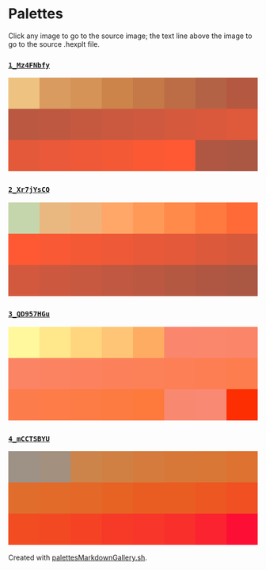 # Palettes

Click any image to go to the source image; the text line above the image to go to the source .hexplt file.

### [`1_Mz4FNbfy`](1_Mz4FNbfy.hexplt)

[ ![1_Mz4FNbfy.png](1_Mz4FNbfy.png) ](1_Mz4FNbfy.png)

### [`2_Xr7jYsCQ`](2_Xr7jYsCQ.hexplt)

[ ![2_Xr7jYsCQ.png](2_Xr7jYsCQ.png) ](2_Xr7jYsCQ.png)

### [`3_QD957HGu`](3_QD957HGu.hexplt)

[ ![3_QD957HGu.png](3_QD957HGu.png) ](3_QD957HGu.png)

### [`4_mCCTSBYU`](4_mCCTSBYU.hexplt)

[ ![4_mCCTSBYU.png](4_mCCTSBYU.png) ](4_mCCTSBYU.png)

Created with [palettesMarkdownGallery.sh](https://github.com/earthbound19/_ebDev/blob/master/scripts/imgAndVideo/palettesMarkdownGallery.sh).